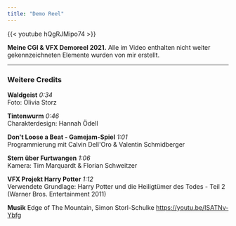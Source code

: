 ```yaml
---
title: "Demo Reel"
---
```


{{< youtube hQgRJMipo74 >}}

**Meine CGI & VFX Demoreel 2021.** Alle im Video enthalten nicht weiter gekennzeichneten Elemente wurden von mir erstellt.

---

### Weitere Credits


**Waldgeist** *0:34*<br>Foto: Olivia Storz

**Tintenwurm** *0:46​*<br>Charakterdesign: Hannah Ödell

**Don't Loose a Beat - Gamejam-Spiel** *1:01​* <br>Programmierung mit Calvin Dell'Oro & Valentin Schmidberger

**Stern über Furtwangen** *1:06​*<br>Kamera: Tim Marquardt & Florian Schweitzer

**VFX Projekt Harry Potter** *1:12​*<br>Verwendete Grundlage: Harry Potter und die Heiligtümer des Todes - Teil 2 (Warner Bros. Entertainment 2011)

**Musik** Edge of The Mountain, Simon Storl-Schulke
https://youtu.be/ISATNv-Ybfg
